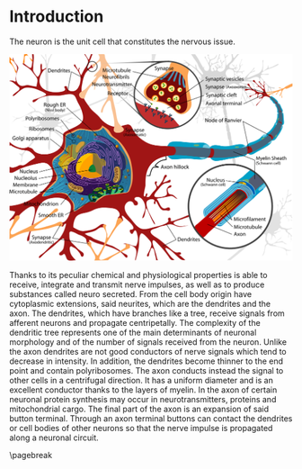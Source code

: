 # Introduction

The neuron is the unit cell that constitutes the nervous issue.

![Neuron cell (wikipedia)](data/complete_neuron_cell_diagram_en.svg)


Thanks to its peculiar chemical and physiological properties is able to receive, integrate and transmit nerve impulses, as well as to produce substances called neuro secreted. From the cell body origin have cytoplasmic extensions, said neurites, which are the dendrites and the axon. The dendrites, which have branches like a tree, receive signals from afferent neurons and propagate centripetally. The complexity of the dendritic tree represents one of the main determinants of neuronal morphology and of the number of signals received from the neuron. Unlike the axon dendrites are not good conductors of nerve signals which tend to decrease in intensity. In addition, the dendrites become thinner to the end point and contain polyribosomes. The axon conducts instead the signal to other cells in a centrifugal direction. It has a uniform diameter and is an excellent conductor thanks to the layers of myelin. In the axon of certain neuronal protein synthesis may occur in neurotransmitters, proteins and mitochondrial cargo. The final part of the axon is an expansion of said button terminal. Through an axon terminal buttons can contact the dendrites or cell bodies of other neurons so that the nerve impulse is propagated along a neuronal circuit.

\pagebreak